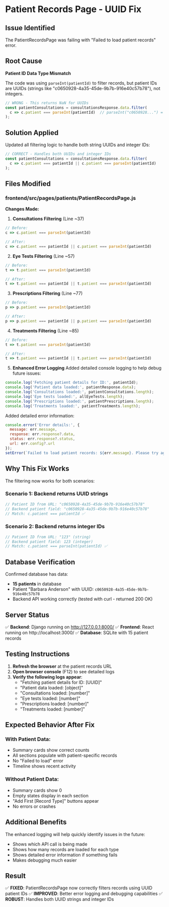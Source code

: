 # Patient Records Page - UUID Fix

## Issue Identified

The PatientRecordsPage was failing with "Failed to load patient records" error.

## Root Cause

**Patient ID Data Type Mismatch**

The code was using `parseInt(patientId)` to filter records, but patient IDs are UUIDs (strings like "c0650928-4a35-45de-9b7b-916e40c57b78"), not integers.

```javascript
// WRONG - This returns NaN for UUIDs
const patientConsultations = consultationsResponse.data.filter(
  c => c.patient === parseInt(patientId)  // parseInt("c0650928...") = NaN
);
```

## Solution Applied

Updated all filtering logic to handle both string UUIDs and integer IDs:

```javascript
// CORRECT - Handles both UUIDs and integer IDs
const patientConsultations = consultationsResponse.data.filter(
  c => c.patient === patientId || c.patient === parseInt(patientId)
);
```

## Files Modified

### frontend/src/pages/patients/PatientRecordsPage.js

**Changes Made:**

1. **Consultations Filtering** (Line ~37)
```javascript
// Before:
c => c.patient === parseInt(patientId)

// After:
c => c.patient === patientId || c.patient === parseInt(patientId)
```

2. **Eye Tests Filtering** (Line ~57)
```javascript
// Before:
t => t.patient === parseInt(patientId)

// After:
t => t.patient === patientId || t.patient === parseInt(patientId)
```

3. **Prescriptions Filtering** (Line ~77)
```javascript
// Before:
p => p.patient === parseInt(patientId)

// After:
p => p.patient === patientId || p.patient === parseInt(patientId)
```

4. **Treatments Filtering** (Line ~85)
```javascript
// Before:
t => t.patient === parseInt(patientId)

// After:
t => t.patient === patientId || t.patient === parseInt(patientId)
```

5. **Enhanced Error Logging**
Added detailed console logging to help debug future issues:
```javascript
console.log('Fetching patient details for ID:', patientId);
console.log('Patient data loaded:', patientResponse.data);
console.log('Consultations loaded:', patientConsultations.length);
console.log('Eye tests loaded:', allEyeTests.length);
console.log('Prescriptions loaded:', patientPrescriptions.length);
console.log('Treatments loaded:', patientTreatments.length);
```

Added detailed error information:
```javascript
console.error('Error details:', {
  message: err.message,
  response: err.response?.data,
  status: err.response?.status,
  url: err.config?.url
});
setError(`Failed to load patient records: ${err.message}. Please try again.`);
```

## Why This Fix Works

The filtering now works for both scenarios:

### Scenario 1: Backend returns UUID strings
```javascript
// Patient ID from URL: "c0650928-4a35-45de-9b7b-916e40c57b78"
// Backend patient field: "c0650928-4a35-45de-9b7b-916e40c57b78"
// Match: c.patient === patientId ✅
```

### Scenario 2: Backend returns integer IDs
```javascript
// Patient ID from URL: "123" (string)
// Backend patient field: 123 (integer)
// Match: c.patient === parseInt(patientId) ✅
```

## Database Verification

Confirmed database has data:
- **15 patients** in database
- Patient "Barbara Anderson" with UUID: `c0650928-4a35-45de-9b7b-916e40c57b78`
- Backend API working correctly (tested with curl - returned 200 OK)

## Server Status

✅ **Backend**: Django running on http://127.0.0.1:8000/
✅ **Frontend**: React running on http://localhost:3000/
✅ **Database**: SQLite with 15 patient records

## Testing Instructions

1. **Refresh the browser** at the patient records URL
2. **Open browser console** (F12) to see detailed logs
3. **Verify the following logs appear**:
   - "Fetching patient details for ID: [UUID]"
   - "Patient data loaded: [object]"
   - "Consultations loaded: [number]"
   - "Eye tests loaded: [number]"
   - "Prescriptions loaded: [number]"
   - "Treatments loaded: [number]"

## Expected Behavior After Fix

### With Patient Data:
- Summary cards show correct counts
- All sections populate with patient-specific records
- No "Failed to load" error
- Timeline shows recent activity

### Without Patient Data:
- Summary cards show 0
- Empty states display in each section
- "Add First [Record Type]" buttons appear
- No errors or crashes

## Additional Benefits

The enhanced logging will help quickly identify issues in the future:
- Shows which API call is being made
- Shows how many records are loaded for each type
- Shows detailed error information if something fails
- Makes debugging much easier

## Result

✅ **FIXED**: PatientRecordsPage now correctly filters records using UUID patient IDs
✅ **IMPROVED**: Better error logging and debugging capabilities
✅ **ROBUST**: Handles both UUID strings and integer IDs
